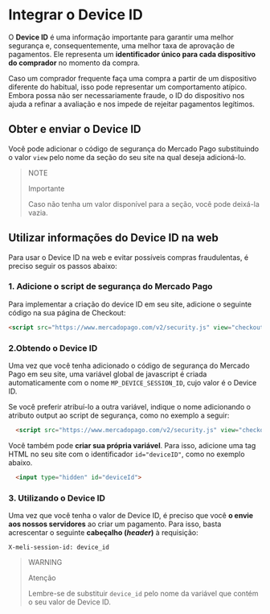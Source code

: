 # Integrar o Device ID

O **Device ID** é uma informação importante para garantir uma melhor segurança e, consequentemente, uma melhor taxa de aprovação de pagamentos. Ele representa um **identificador único para cada dispositivo do comprador** no momento da compra.

Caso um comprador frequente faça uma compra a partir de um dispositivo diferente do habitual, isso pode representar um comportamento atípico. Embora possa não ser necessariamente fraude, o ID do dispositivo nos ajuda a refinar a avaliação e nos impede de rejeitar pagamentos legítimos.


## Obter e enviar o Device ID

Você pode adicionar o código de segurança do Mercado Pago substituindo o valor `view` pelo nome da seção do seu site na qual deseja adicioná-lo.


> NOTE
>
> Importante
>
> Caso não tenha um valor disponível para a seção, você pode deixá-la vazia.

## Utilizar informações do Device ID na web

Para usar o Device ID na web e evitar possíveis compras fraudulentas, é preciso seguir os passos abaixo:

### 1. Adicione o script de segurança do Mercado Pago
Para implementar a criação do device ID em seu site, adicione o seguinte código na sua página de Checkout:

```html
<script src="https://www.mercadopago.com/v2/security.js" view="checkout"></script>
```

### 2.Obtendo o Device ID
Uma vez que você tenha adicionado o código de segurança do Mercado Pago em seu site, uma variável global de javascript é criada automaticamente com o nome `MP_DEVICE_SESSION_ID`, cujo valor é o Device ID.

Se você preferir atribuí-lo a outra variável, indique o nome adicionando o atributo output ao script de segurança, como no exemplo a seguir:

```html
  <script src="https://www.mercadopago.com/v2/security.js" view="checkout" output="deviceId"></script>
```

Você também pode **criar sua própria variável**. Para isso, adicione uma tag HTML no seu site com o identificador `id="deviceID"`, como no exemplo abaixo.

```html
  <input type="hidden" id="deviceId">
```

### 3. Utilizando o Device ID
Uma vez que você tenha o valor de Device ID, é preciso que você **o envie aos nossos servidores** ao criar um pagamento. Para isso, basta acrescentar o seguinte **cabeçalho (*header*)** à requisição:

```http
X-meli-session-id: device_id
```

> WARNING
> 
> Atenção
>
> Lembre-se de substituir `device_id` pelo nome da variável que contém o seu valor de Device ID.
